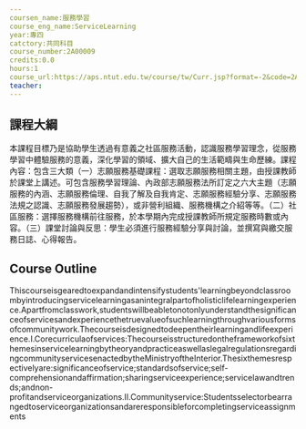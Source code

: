 ```yaml
---
coursen_name:服務學習
course_eng_name:ServiceLearning
year:專四
catctory:共同科目
course_number:2A00009
credits:0.0
hours:1
course_url:https://aps.ntut.edu.tw/course/tw/Curr.jsp?format=-2&code=2A00009
teacher:
---
```


## 課程大綱

本課程目標乃是協助學生透過有意義之社區服務活動，認識服務學習理念，從服務學習中體驗服務的意義，深化學習的領域、擴大自己的生活範疇與生命歷練。課程內容：包含三大類（一）志願服務基礎課程：選取志願服務相關主題，由授課教師於課堂上講述。可包含服務學習理論、內政部志願服務法所訂定之六大主題（志願服務的內涵、志願服務倫理、自我了解及自我肯定、志願服務經驗分享、志願服務法規之認識、志願服務發展趨勢），或非營利組織、服務機構之介紹等等。（二）社區服務：選擇服務機構前往服務，於本學期內完成授課教師所規定服務時數或內容。（三）課堂討論與反思：學生必須進行服務經驗分享與討論，並撰寫與繳交服務日誌、心得報告。


## Course Outline

Thiscourseisgearedtoexpandandintensifystudents'learningbeyondclassroombyintroducingservicelearningasanintegralpartofholisticlifelearningexperience.Apartfromclasswork,studentswillbeabletonotonlyunderstandthesignificanceofservicesandexperiencethetruevalueofsuchlearningthroughvariousformsofcommunitywork.Thecourseisdesignedtodeepentheirlearningandlifeexperience.I.Corecurriculaofservices:ThecourseisstructuredontheframeworkofsixthemesinservicelearningbytheoryandpracticeaswellaslegalregulationsregardingcommunityservicesenactedbytheMinistryoftheInterior.Thesixthemesrespectivelyare:significanceofservice;standardsofservice;self-comprehensionandaffirmation;sharingserviceexperience;servicelawandtrends;andnon-profitandserviceorganizations.II.Communityservice:Studentsselectorbearrangedtoserviceorganizationsandareresponsibleforcompletingserviceassignments


